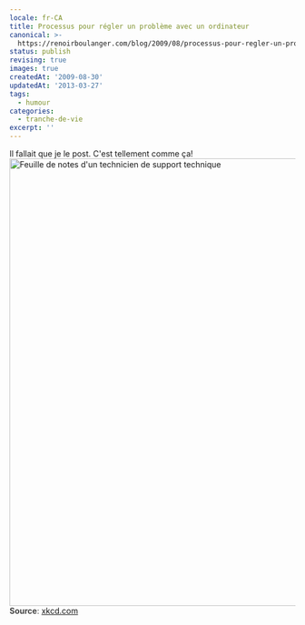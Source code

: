 ```yaml
---
locale: fr-CA
title: Processus pour régler un problème avec un ordinateur
canonical: >-
  https://renoirboulanger.com/blog/2009/08/processus-pour-regler-un-probleme-avec-un-ordinateur/
status: publish
revising: true
images: true
createdAt: '2009-08-30'
updatedAt: '2013-03-27'
tags:
  - humour
categories:
  - tranche-de-vie
excerpt: ''
---
```


Il fallait que je le post. C'est tellement comme ça!
<img src="https://renoirb.github.io/site-assets/assets/content/blog/2009/08/tech_support_cheat_sheet1.png" alt="Feuille de notes d&#039;un technicien de support technique" title="Feuille de notes d&#039;un technicien de support technique" width="700" height="787" class="aligncenter size-full wp-image-943" style="border:none !important" />
<span style="color:#444"><strong>Source</strong>: <a href="http://xkcd.com/627/">xkcd.com</a></span>
